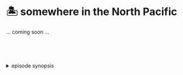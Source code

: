 🏝️ somewhere in the North Pacific
==================================

… coming soon …

<style>details {margin-top:2cm} details>p {margin:0 1ex;font-size:36pt}</style>

<details><summary>episode synopsis</summary><p>🛳️🚣🏝️🦞🔥</p></details>

